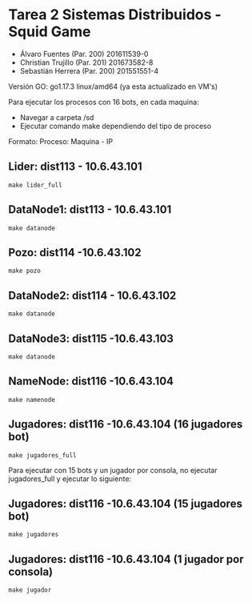 # Tarea 2 Sistemas Distribuidos - Squid Game

- Álvaro Fuentes (Par. 200) 201611539-0
- Christian Trujillo (Par. 201) 201673582-8
- Sebastián Herrera (Par. 200) 201551551-4

Versión GO: go1.17.3 linux/amd64 (ya esta actualizado en VM's)

Para ejecutar los procesos con 16 bots, en cada maquina: 
- Navegar a carpeta /sd
- Ejecutar comando make dependiendo del tipo de proceso

Formato: Proceso: Maquina - IP 

## Lider: dist113 - 10.6.43.101

```
make lider_full
```

## DataNode1: dist113 - 10.6.43.101

```
make datanode
```

## Pozo: dist114 -10.6.43.102

```
make pozo
```

## DataNode2: dist114 - 10.6.43.102

```
make datanode
```

## DataNode3:  dist115 -10.6.43.103

```
make datanode
```

## NameNode: dist116 -10.6.43.104

```
make namenode
```

## Jugadores: dist116 -10.6.43.104 (16 jugadores bot)

```
make jugadores_full
```

Para ejecutar con 15 bots y un jugador por consola, no ejecutar jugadores_full
y ejecutar lo siguiente:

## Jugadores: dist116 -10.6.43.104 (15 jugadores bot)

```
make jugadores
```

## Jugadores: dist116 -10.6.43.104 (1 jugador por consola)

```
make jugador
```